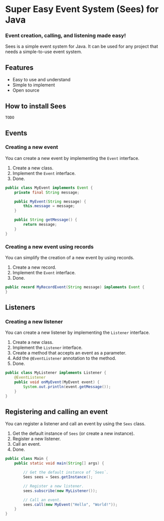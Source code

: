# Super Easy Event System (Sees) for Java

### Event creation, calling, and listening made easy!

Sees is a simple event system for Java. It can be used for any project that needs a simple-to-use event system.

## Features

* Easy to use and understand
* Simple to implement
* Open source

## How to install Sees

```TODO```

## Events

### Creating a new event

You can create a new event by implementing the `Event` interface.

1. Create a new class.
2. Implement the `Event` interface.
3. Done.

```java
public class MyEvent implements Event {
    private final String message;

    public MyEvent(String message) {
        this.message = message;
    }

    public String getMessage() {
        return message;
    }
}
```

### Creating a new event using records

You can simplify the creation of a new event by using records.

1. Create a new record.
2. Implement the `Event` interface.
3. Done.

```java
public record MyRecordEvent(String message) implements Event {
}
```

## Listeners

### Creating a new listener

You can create a new listener by implementing the `Listener` interface.

1. Create a new class.
2. Implement the `Listener` interface.
3. Create a method that accepts an event as a parameter.
4. Add the `@EventListener` annotation to the method.
5. Done.

```java
public class MyListener implements Listener {
    @EventListener
    public void onMyEvent(MyEvent event) {
        System.out.println(event.getMessage());
    }
}
```

## Registering and calling an event

You can register a listener and call an event by using the `Sees` class.

1. Get the default instance of `Sees` (or create a new instance).
2. Register a new listener.
3. Call an event.
4. Done.

```java
public class Main {
    public static void main(String[] args) {

        // Get the default instance of `Sees`.
        Sees sees = Sees.getInstance();

        // Register a new listener.
        sees.subscribe(new MyListener());

        // Call an event.
        sees.call(new MyEvent("Hello", "World!"));
    }
}
```